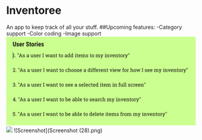 # Inventoree
An app to keep track of all your stuff.
##Upcoming features:
-Category support
-Color coding
-Image support
<img src="user%20story.jpeg">
<img src="gif.gif">
![Screenshot](Screenshot (28).png)
